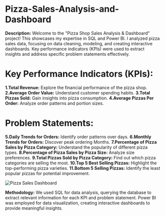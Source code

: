# Pizza-Sales-Analysis-and-Dashboard
**Description:** Welcome to the "Pizza Shop Sales Analysis &amp; Dashboard" project! This showcases my expertise in SQL and Power BI. I analyzed pizza sales data, focusing on data cleaning, modeling, and creating interactive dashboards. Key performance indicators (KPIs) were used to extract insights and address specific problem statements effectively.

# Key Performance Indicators (KPIs):
**1.Total Revenue:** Explore the financial performance of the pizza shop.
**2.Average Order Value:** Understand customer spending habits.
**3.Total Pizzas Sold:** Gain insights into pizza consumption.
**4.Average Pizzas Per Order:** Analyze order patterns and portion sizes.

# Problem Statements:
**5.Daily Trends for Orders:** Identify order patterns over days.
**6.Monthly Trends for Orders:** Discover peak ordering Months.
**7.Percentage of Pizza Sales by Pizza Category:** Understand the popularity of different pizza types.
**8.Percentage of Pizza Sales by Pizza Size:** Analyze size preferences.
**9.Total Pizzas Sold by Pizza Category:** Find out which pizza categories are selling the most.
**10.Top 5 Best Selling Pizzas:** Highlight the top-performing pizza varieties.
**11.Bottom 5 Selling Pizzas:** Identify the least popular pizzas for potential improvement.

![Pizza Sales Dashboard](https://github.com/user-attachments/assets/f2d9109f-395b-41cb-a7fb-78c8eba085ec)

**Methodology:**
We used SQL for data analysis, querying the database to extract relevant information for each KPI and problem statement.
Power BI was employed for data visualization, creating interactive dashboards to provide meaningful insights.





